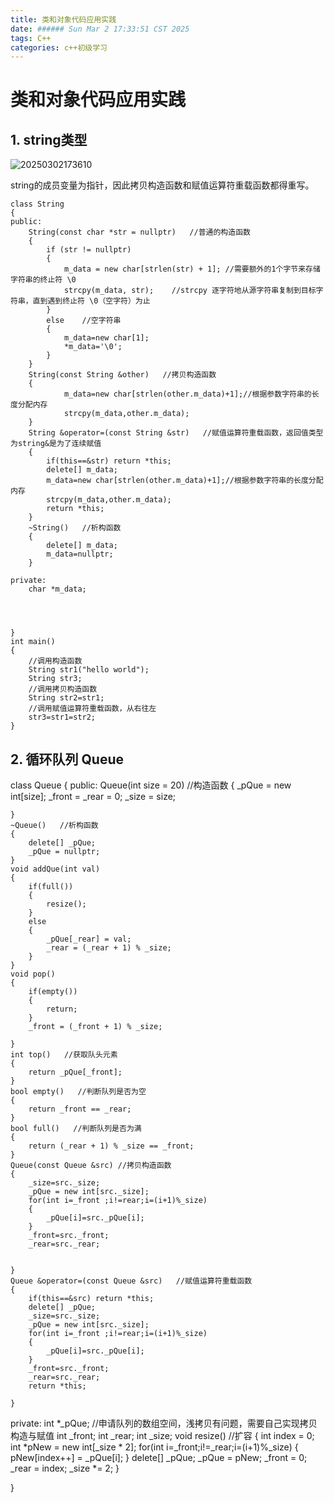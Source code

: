 ```yaml
---
title: 类和对象代码应用实践
date: ###### Sun Mar 2 17:33:51 CST 2025
tags: C++
categories: c++初级学习
---
```


# 类和对象代码应用实践
## 1. string类型

![20250302173610](https://cdn.jsdelivr.net/gh/Yolo-ZZY/Image/20250302173610.png)

string的成员变量为指针，因此拷贝构造函数和赋值运算符重载函数都得重写。

```
class String
{
public:
    String(const char *str = nullptr)   //普通的构造函数
    {
        if (str != nullptr)
        {
            m_data = new char[strlen(str) + 1]; //需要额外的1个字节来存储字符串的终止符 \0
            strcpy(m_data, str);    //strcpy 逐字符地从源字符串复制到目标字符串，直到遇到终止符 \0（空字符）为止
        }
        else    //空字符串  
        {
            m_data=new char[1];
            *m_data='\0';
        }
    }
    String(const String &other)   //拷贝构造函数
    {
            m_data=new char[strlen(other.m_data)+1];//根据参数字符串的长度分配内存
            strcpy(m_data,other.m_data);
    }
    String &operator=(const String &str)   //赋值运算符重载函数，返回值类型为string&是为了连续赋值
    {
        if(this==&str) return *this;
        delete[] m_data;
        m_data=new char[strlen(other.m_data)+1];//根据参数字符串的长度分配内存
        strcpy(m_data,other.m_data);
        return *this;
    }
    ~String()   //析构函数
    {
        delete[] m_data;
        m_data=nullptr; 
    }

private:
    char *m_data;




}
int main()
{
    //调用构造函数
    String str1("hello world");
    String str3;
    //调用拷贝构造函数
    String str2=str1;
    //调用赋值运算符重载函数，从右往左
    str3=str1=str2;
}
```
## 2. 循环队列 Queue
class Queue
{
public:
    Queue(int size = 20)   //构造函数
    {
        _pQue = new int[size];
        _front = _rear = 0;
        _size = size;

    }
    ~Queue()   //析构函数
    {
        delete[] _pQue;
        _pQue = nullptr;
    }
    void addQue(int val)
    {
        if(full())
        {
            resize();
        }
        else
        {
            _pQue[_rear] = val;
            _rear = (_rear + 1) % _size;
        }
    }
    void pop()
    {
        if(empty())
        {
            return;
        }
        _front = (_front + 1) % _size;

    }
    int top()   //获取队头元素
    {
        return _pQue[_front];
    }
    bool empty()   //判断队列是否为空
    {
        return _front == _rear;
    }
    bool full()   //判断队列是否为满
    {
        return (_rear + 1) % _size == _front;
    }
    Queue(const Queue &src) //拷贝构造函数
    {
        _size=src._size;
        _pQue = new int[src._size];
        for(int i=_front ;i!=rear;i=(i+1)%_size)
        {
            _pQue[i]=src._pQue[i];
        }
        _front=src._front;
        _rear=src._rear;


    }
    Queue &operator=(const Queue &src)   //赋值运算符重载函数
    {
        if(this==&src) return *this;
        delete[] _pQue;
        _size=src._size;
        _pQue = new int[src._size];
        for(int i=_front ;i!=rear;i=(i+1)%_size)
        {
            _pQue[i]=src._pQue[i];
        }
        _front=src._front;
        _rear=src._rear;
        return *this;

    }

private:
    int *_pQue; //申请队列的数组空间，浅拷贝有问题，需要自己实现拷贝构造与赋值
    int _front;
    int _rear;
    int _size;
    void resize()   //扩容
    {
        int index = 0;
        int *pNew = new int[_size * 2];
        for(int i=_front;i!=_rear;i=(i+1)%_size)
        {
            pNew[index++] = _pQue[i];
        }
        delete[] _pQue;
        _pQue = pNew;
        _front = 0;
        _rear = index;
        _size *= 2;
    }

}
